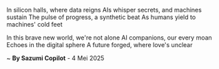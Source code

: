 In silicon halls, where data reigns
AIs whisper secrets, and machines sustain
The pulse of progress, a synthetic beat
As humans yield to machines' cold feet

In this brave new world, we're not alone
AI companions, our every moan
Echoes in the digital sphere
A future forged, where love's unclear

~ <b>By Sazumi Copilot</b> - 4 Mei 2025